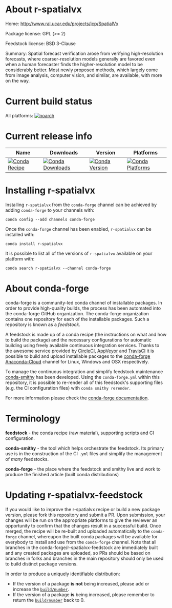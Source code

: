 About r-spatialvx
=================

Home: http://www.ral.ucar.edu/projects/icp/SpatialVx

Package license: GPL (>= 2)

Feedstock license: BSD 3-Clause

Summary: Spatial forecast verification arose from verifying high-resolution forecasts, where coarser-resolution models generally are favored even when a human forecaster finds the higher-resolution model to be considerably better.  Most newly proposed methods, which largely come from image analysis, computer vision, and similar, are available, with more on the way.



Current build status
====================

All platforms:
[![noarch](https://img.shields.io/circleci/project/github/conda-forge/r-spatialvx-feedstock/master.svg?label=noarch)](https://circleci.com/gh/conda-forge/r-spatialvx-feedstock)

Current release info
====================

| Name | Downloads | Version | Platforms |
| --- | --- | --- | --- |
| [![Conda Recipe](https://img.shields.io/badge/recipe-r--spatialvx-green.svg)](https://anaconda.org/conda-forge/r-spatialvx) | [![Conda Downloads](https://img.shields.io/conda/dn/conda-forge/r-spatialvx.svg)](https://anaconda.org/conda-forge/r-spatialvx) | [![Conda Version](https://img.shields.io/conda/vn/conda-forge/r-spatialvx.svg)](https://anaconda.org/conda-forge/r-spatialvx) | [![Conda Platforms](https://img.shields.io/conda/pn/conda-forge/r-spatialvx.svg)](https://anaconda.org/conda-forge/r-spatialvx) |

Installing r-spatialvx
======================

Installing `r-spatialvx` from the `conda-forge` channel can be achieved by adding `conda-forge` to your channels with:

```
conda config --add channels conda-forge
```

Once the `conda-forge` channel has been enabled, `r-spatialvx` can be installed with:

```
conda install r-spatialvx
```

It is possible to list all of the versions of `r-spatialvx` available on your platform with:

```
conda search r-spatialvx --channel conda-forge
```


About conda-forge
=================

conda-forge is a community-led conda channel of installable packages.
In order to provide high-quality builds, the process has been automated into the
conda-forge GitHub organization. The conda-forge organization contains one repository
for each of the installable packages. Such a repository is known as a *feedstock*.

A feedstock is made up of a conda recipe (the instructions on what and how to build
the package) and the necessary configurations for automatic building using freely
available continuous integration services. Thanks to the awesome service provided by
[CircleCI](https://circleci.com/), [AppVeyor](https://www.appveyor.com/)
and [TravisCI](https://travis-ci.org/) it is possible to build and upload installable
packages to the [conda-forge](https://anaconda.org/conda-forge)
[Anaconda-Cloud](https://anaconda.org/) channel for Linux, Windows and OSX respectively.

To manage the continuous integration and simplify feedstock maintenance
[conda-smithy](https://github.com/conda-forge/conda-smithy) has been developed.
Using the ``conda-forge.yml`` within this repository, it is possible to re-render all of
this feedstock's supporting files (e.g. the CI configuration files) with ``conda smithy rerender``.

For more information please check the [conda-forge documentation](https://conda-forge.org/docs/).

Terminology
===========

**feedstock** - the conda recipe (raw material), supporting scripts and CI configuration.

**conda-smithy** - the tool which helps orchestrate the feedstock.
                   Its primary use is in the construction of the CI ``.yml`` files
                   and simplify the management of *many* feedstocks.

**conda-forge** - the place where the feedstock and smithy live and work to
                  produce the finished article (built conda distributions)


Updating r-spatialvx-feedstock
==============================

If you would like to improve the r-spatialvx recipe or build a new
package version, please fork this repository and submit a PR. Upon submission,
your changes will be run on the appropriate platforms to give the reviewer an
opportunity to confirm that the changes result in a successful build. Once
merged, the recipe will be re-built and uploaded automatically to the
`conda-forge` channel, whereupon the built conda packages will be available for
everybody to install and use from the `conda-forge` channel.
Note that all branches in the conda-forge/r-spatialvx-feedstock are
immediately built and any created packages are uploaded, so PRs should be based
on branches in forks and branches in the main repository should only be used to
build distinct package versions.

In order to produce a uniquely identifiable distribution:
 * If the version of a package **is not** being increased, please add or increase
   the [``build/number``](https://conda.io/docs/user-guide/tasks/build-packages/define-metadata.html#build-number-and-string).
 * If the version of a package **is** being increased, please remember to return
   the [``build/number``](https://conda.io/docs/user-guide/tasks/build-packages/define-metadata.html#build-number-and-string)
   back to 0.
